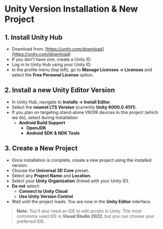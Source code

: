 # Unity Version Installation & New Project

## 1. Install Unity Hub
- Download from: [https://unity.com/download](https://unity.com/download)
- If you don't have one, create a Unity ID.
- Log in to Unity Hub using your Unity ID.
- In the profile menu (top left), go to **Manage Licenses → Licenses** and select the **Free Personal License** option.

## 2. Install a new Unity Editor Version
- In Unity Hub, navigate to **Installs → Install Editor**.
- Select the **newest LTS Version** (currently **Unity 6000.0.45f1**).
- If you plan on targeting stand-alone VR/XR devices in this project (which we do), select during installation:
  - **Android Build Support**
    - **OpenJDK**
    - **Android SDK & NDK Tools**

## 3. Create a New Project
- Once installation is complete, create a new project using the installed version.
- Choose the **Universal 3D Core** preset.
- Select any **Project Name** and **Location**.
- Select your **Unity Organization** (linked with your Unity ID).
- **Do not** select:
  - **Connect to Unity Cloud**
  - **Use Unity Version Control**
- Wait until the project loads. You are now in the **Unity Editor** interface.

> **Note:** You’ll also need an IDE to edit scripts in Unity. The most commonly used IDE is **Visual Studio 2022**, but you can choose your preferred IDE.
